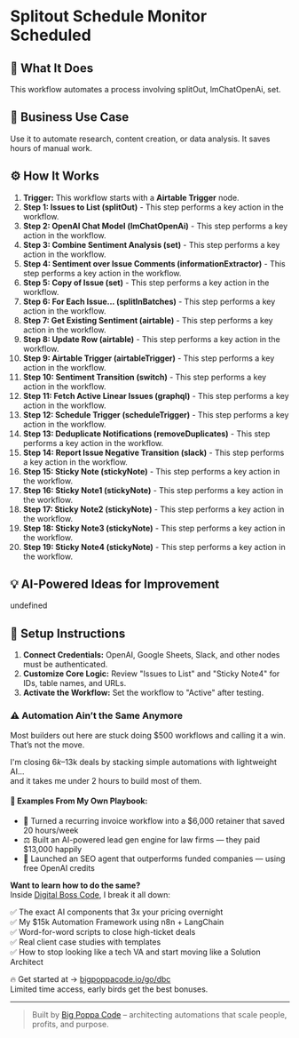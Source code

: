 # Splitout Schedule Monitor Scheduled

## 🚀 What It Does
This workflow automates a process involving splitOut, lmChatOpenAi, set.

## 💼 Business Use Case
Use it to automate research, content creation, or data analysis. It saves hours of manual work.

## ⚙️ How It Works
1.  **Trigger:** This workflow starts with a **Airtable Trigger** node.
2. **Step 1: Issues to List (splitOut)** - This step performs a key action in the workflow.
3. **Step 2: OpenAI Chat Model (lmChatOpenAi)** - This step performs a key action in the workflow.
4. **Step 3: Combine Sentiment Analysis (set)** - This step performs a key action in the workflow.
5. **Step 4: Sentiment over Issue Comments (informationExtractor)** - This step performs a key action in the workflow.
6. **Step 5: Copy of Issue (set)** - This step performs a key action in the workflow.
7. **Step 6: For Each Issue... (splitInBatches)** - This step performs a key action in the workflow.
8. **Step 7: Get Existing Sentiment (airtable)** - This step performs a key action in the workflow.
9. **Step 8: Update Row (airtable)** - This step performs a key action in the workflow.
10. **Step 9: Airtable Trigger (airtableTrigger)** - This step performs a key action in the workflow.
11. **Step 10: Sentiment Transition (switch)** - This step performs a key action in the workflow.
12. **Step 11: Fetch Active Linear Issues (graphql)** - This step performs a key action in the workflow.
13. **Step 12: Schedule Trigger (scheduleTrigger)** - This step performs a key action in the workflow.
14. **Step 13: Deduplicate Notifications (removeDuplicates)** - This step performs a key action in the workflow.
15. **Step 14: Report Issue Negative Transition (slack)** - This step performs a key action in the workflow.
16. **Step 15: Sticky Note (stickyNote)** - This step performs a key action in the workflow.
17. **Step 16: Sticky Note1 (stickyNote)** - This step performs a key action in the workflow.
18. **Step 17: Sticky Note2 (stickyNote)** - This step performs a key action in the workflow.
19. **Step 18: Sticky Note3 (stickyNote)** - This step performs a key action in the workflow.
20. **Step 19: Sticky Note4 (stickyNote)** - This step performs a key action in the workflow.

## 💡 AI-Powered Ideas for Improvement
undefined

## 🔧 Setup Instructions
1. **Connect Credentials:** OpenAI, Google Sheets, Slack, and other nodes must be authenticated.
2. **Customize Core Logic:** Review "Issues to List" and "Sticky Note4" for IDs, table names, and URLs.
3. **Activate the Workflow:** Set the workflow to "Active" after testing.

### ⚠️ Automation Ain’t the Same Anymore

Most builders out here are stuck doing $500 workflows and calling it a win.  
That’s not the move.  

I'm closing $6k–$13k deals by stacking simple automations with lightweight AI...  
and it takes me under 2 hours to build most of them.

#### 🧠 Examples From My Own Playbook:
- 🔁 Turned a recurring invoice workflow into a $6,000 retainer that saved 20 hours/week  
- ⚖️ Built an AI-powered lead gen engine for law firms — they paid $13,000 happily  
- 🚀 Launched an SEO agent that outperforms funded companies — using free OpenAI credits  

**Want to learn how to do the same?**  
Inside [Digital Boss Code](https://bigpoppacode.io/go/dbc), I break it all down:

✅ The exact AI components that 3x your pricing overnight  
✅ My $15k Automation Framework using n8n + LangChain  
✅ Word-for-word scripts to close high-ticket deals  
✅ Real client case studies with templates  
✅ How to stop looking like a tech VA and start moving like a Solution Architect  

🔥 Get started at → [bigpoppacode.io/go/dbc](https://bigpoppacode.io/go/dbc)  
Limited time access, early birds get the best bonuses.

---
> Built by [Big Poppa Code](https://bigpoppacode.io) – architecting automations that scale people, profits, and purpose.

